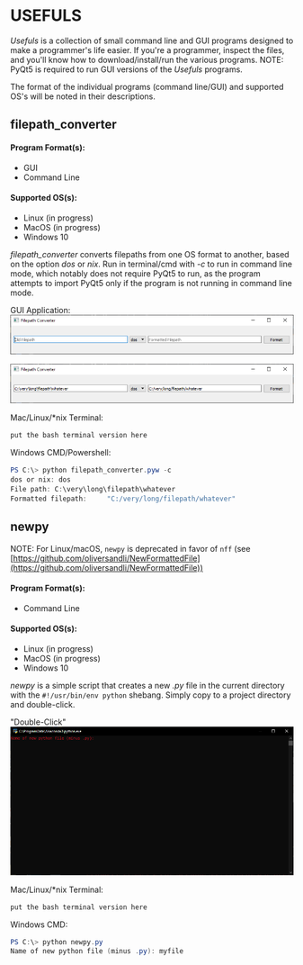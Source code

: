 # USEFULS

*Usefuls* is a collection of small command line and GUI programs designed to make a programmer's life easier. If you're a programmer, inspect the files, and you'll know how to download/install/run the various programs. NOTE: PyQt5 is required to run GUI versions of the *Usefuls* programs.

The format of the individual programs (command line/GUI) and supported OS's will be noted in their descriptions.

## filepath_converter

#### Program Format(s):
* GUI
* Command Line

#### Supported OS(s):
* Linux (in progress)
* MacOS (in progress)
* Windows 10

*filepath_converter* converts filepaths from one OS format to another, based on the option *dos* or *nix*. Run in terminal/cmd with *-c* to run in command line mode, which notably does not require PyQt5 to run, as the program attempts to import PyQt5 only if the program is not running in command line mode.

GUI Application:
![alt text](resources/fcblank.png)

![alt text](resources/fcfilled.png)

Mac/Linux/\*nix Terminal:
```bash
put the bash terminal version here
```

Windows CMD/Powershell:
```powershell
PS C:\> python filepath_converter.pyw -c
dos or nix: dos
File path: C:\very\long\filepath\whatever
Formatted filepath:     "C:/very/long/filepath/whatever"
```

## newpy

NOTE: For Linux/macOS, `newpy` is deprecated in favor of `nff` (see [https://github.com/oliversandli/NewFormattedFile](https://github.com/oliversandli/NewFormattedFile))

#### Program Format(s):
* Command Line

#### Supported OS(s):
* Linux (in progress)
* MacOS (in progress)
* Windows 10

*newpy* is a simple script that creates a new *.py* file in the current directory with the `#!/usr/bin/env python` shebang. Simply copy to a project directory and double-click.

"Double-Click"
![alt text](resources/newfileblank.png)

Mac/Linux/\*nix Terminal:
```bash
put the bash terminal version here
```

Windows CMD:
```powershell
PS C:\> python newpy.py
Name of new python file (minus .py): myfile
```
